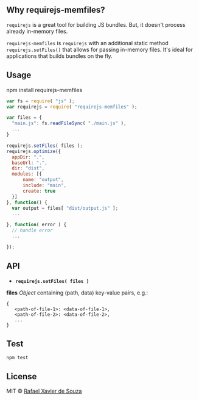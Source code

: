 ## Why requirejs-memfiles?

`requirejs` is a great tool for building JS bundles. But, it doesn't process
already in-memory files.

`requirejs-memfiles` is `requirejs` with an additional static method
`requirejs.setFiles()` that allows for passing in-memory files. It's ideal for
applications that builds bundles on the fly.

## Usage

   npm install requirejs-memfiles

```javascript
var fs = require( "js" );
var requirejs = require( "requirejs-memfiles" );

var files = {
  "main.js": fs.readFileSync( "./main.js" ),
  ...
}

requirejs.setFiles( files );
requirejs.optimize({
  appDir: ".",
  baseUrl: ".",
  dir: "dist",
  modules: [{
      name: "output",
      include: "main",
      create: true
  }]
}, function() {
  var output = files[ "dist/output.js" ];
  ...

}, function( error ) {
  // handle error
  ...

});
```

## API

- **`requirejs.setFiles( files )`**

**files** *Object* containing (path, data) key-value pairs, e.g.:

```
{
   <path-of-file-1>: <data-of-file-1>,
   <path-of-file-2>: <data-of-file-2>,
   ...
}
```

## Test

    npm test

## License

MIT © [Rafael Xavier de Souza](http://rafael.xavier.blog.br)
